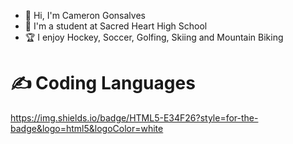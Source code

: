 - 👋 Hi, I'm Cameron Gonsalves
- 🏫 I'm a student at Sacred Heart High School
- 🏆 I enjoy Hockey, Soccer, Golfing, Skiing and Mountain Biking


<h1> ✍️ Coding Languages </h1>

https://img.shields.io/badge/HTML5-E34F26?style=for-the-badge&logo=html5&logoColor=white
